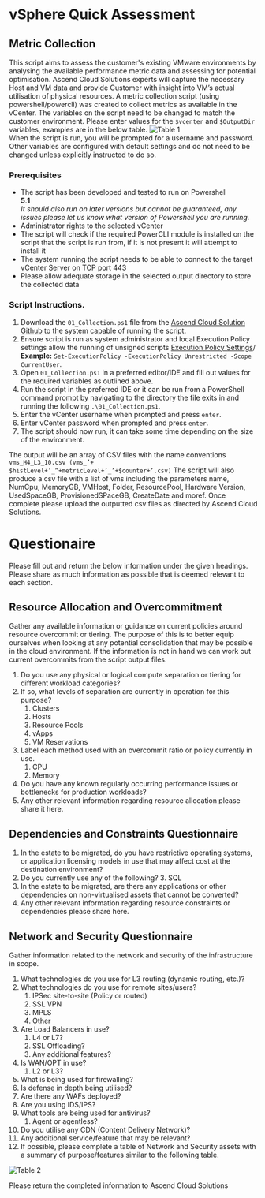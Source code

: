 # vSphere Quick Assessment

## Metric Collection
This script aims to assess the customer's existing VMware
environments by analysing the available performance metric data and assessing for potential optimisation. 
Ascend Cloud Solutions experts will capture the necessary Host and VM data and provide
Customer with insight into VM’s actual utilisation of physical resources.
A metric collection script (using powershell/powercli) was created to
collect metrics as available in the vCenter. 
The variables on the script need to be changed to match the customer environment.  Please enter values for the `$vcenter` and `$OutputDir` variables, examples are in the below table.
![Table 1](https://github.com/user-attachments/assets/35fd7e69-b063-4507-aa3c-b57de058a9a6)\
When the script is run, you will be prompted for a username and password. Other variables are configured with default settings and do not need to be changed unless explicitly instructed to do so. 

### Prerequisites 
- The script has been developed and tested to run on Powershell\
**5**.**1**\
*It should also run on later versions but cannot be guaranteed, any issues please let us know what version of Powershell you are running.*
- Administrator rights to the selected vCenter
- The script will check if the required PowerCLI module is installed on the script that the script is run from, if it is not present it will attempt to install it
- The system running the script needs to be able to connect to the target vCenter Server on TCP port 443
- Please allow adequate storage in the selected output directory to store the collected data

### Script Instructions.
1. Download the `01_Collection.ps1` file from the [Ascend Cloud Solution Github](https://github.com/acs-git/vSphereMetricCollector/blob/main/01_Collection.ps1) to the system capable of running the script.
2. Ensure script is run as system administrator and local Execution Policy settings allow the running of unsigned scripts [Execution Policy Settings](https://learn.microsoft.com/en-us/powershell/module/microsoft.powershell.core/about/about_execution_policies?view=powershell-7.4)/ **Example:** `Set-ExecutionPolicy -ExecutionPolicy Unrestricted -Scope CurrentUser`.
3. Open `01_Collection.ps1` in a preferred editor/IDE and fill out values for the required variables as outlined above.
4. Run the script in the preferred IDE or it can be run from a PowerShell command prompt by navigating to the directory the file exits in and running the following `.\01_Collection.ps1`.
5. Enter the vCenter username when prompted and press `enter`.
6. Enter vCenter password when prompted and press `enter`.
7. The script should now run, it can take some time depending on the size of the environment.

The output will be an array of CSV files with the name conventions `vms_H4_L3_10.csv (vms_’+
$histLevel+’_”+metricLevel+’_’+$counter+’.csv)`
The script will also produce a csv file with a list of vms including the parameters name, NumCpu, MemoryGB, VMHost, Folder, ResourcePool, Hardware Version, UsedSpaceGB, ProvisionedSPaceGB, CreateDate and moref.
Once complete please upload the outputted csv files as directed by Ascend Cloud Solutions.

# Questionaire
Please fill out and return the below information under the given headings. Please share as much information as possible that is deemed relevant to each section.

## Resource Allocation and Overcommitment
Gather any available information or guidance on current policies around resource overcommit or tiering. The purpose of this is to better equip ourselves when looking at any potential consolidation that may be possible in the cloud environment. If the information is not in hand we can work out current overcommits from the script output files.

1. Do you use any physical or logical compute separation or tiering for different workload categories?
2. If so, what levels of separation are currently in operation for this purpose?
      1. Clusters
      2. Hosts
      3. Resource Pools
      4. vApps
      5. VM Reservations 
3. Label each method used with an overcommit ratio or policy currently in use.
      1. CPU
      2. Memory
4. Do you have any known regularly occurring performance issues or bottlenecks for production workloads?
5. Any other relevant information regarding resource allocation please share it here.

## Dependencies and Constraints Questionnaire
1. In the estate to be migrated, do you have restrictive operating systems, or application licensing models in use that may affect cost at the destination environment?
2. Do you currently use any of the following?
      3. SQL
4. In the estate to be migrated, are there any applications or other dependencies on non-virtualised assets that cannot be converted?
5. Any other relevant information regarding resource constraints or dependencies please share here.

## Network and Security Questionnaire
Gather information related to the network and security of the infrastructure in scope.

1.	What technologies do you use for L3 routing (dynamic routing, etc.)? 
2.	What technologies do you use for remote sites/users?
    1. IPSec site-to-site (Policy or routed)
    2. SSL VPN
    3. MPLS
    4. Other
3.	Are Load Balancers in use?
      1.	L4 or L7?
      2.	SSL Offloading?
      3.	Any additional features?
4.	Is WAN/OPT in use?
      1.	L2 or L3?
5.	What is being used for firewalling?
6.	Is defense in depth being utilised?
7.	Are there any WAFs deployed?
8.	Are you using IDS/IPS?
9.	What tools are being used for antivirus?
      1.	Agent or agentless?
10.	Do you utilise any CDN (Content Delivery Network)?
11.	Any additional service/feature that may be relevant?
12.	If possible, please complete a table of Network and Security assets with a summary of purpose/features similar to the following table.

![Table 2](https://github.com/user-attachments/assets/8ae1d583-ce5f-42cc-b5b7-b78f24cf6416)

Please return the completed information to Ascend Cloud Solutions


    



   
